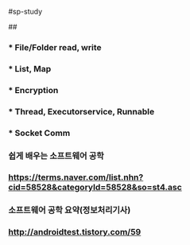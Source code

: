#sp-study

##<Test Materials>
### * File/Folder read, write
### * List, Map
### * Encryption
### * Thread, Executorservice, Runnable
### * Socket Comm

### 쉽게 배우는 소프트웨어 공학
### https://terms.naver.com/list.nhn?cid=58528&categoryId=58528&so=st4.asc

### 소프트웨어 공학 요약(정보처리기사)
### http://androidtest.tistory.com/59

